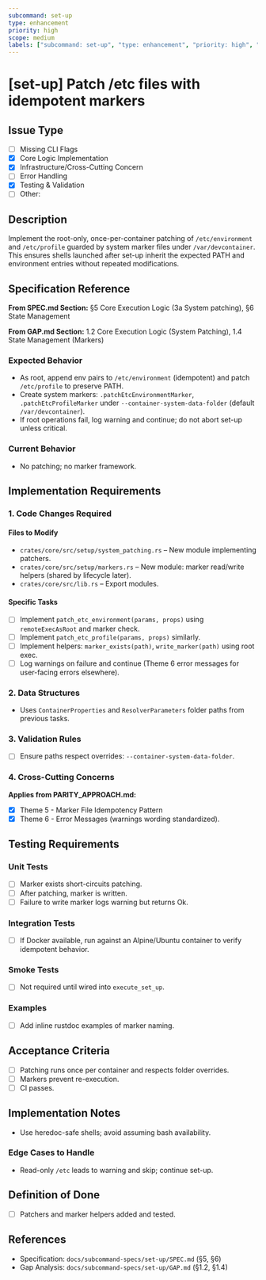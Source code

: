```yaml
---
subcommand: set-up
type: enhancement
priority: high
scope: medium
labels: ["subcommand: set-up", "type: enhancement", "priority: high", "area: linux", "area: markers"]
---
```


# [set-up] Patch /etc files with idempotent markers

## Issue Type
- [ ] Missing CLI Flags
- [x] Core Logic Implementation
- [x] Infrastructure/Cross-Cutting Concern
- [ ] Error Handling
- [x] Testing & Validation
- [ ] Other: 

## Description
Implement the root-only, once-per-container patching of `/etc/environment` and `/etc/profile` guarded by system marker files under `/var/devcontainer`. This ensures shells launched after set-up inherit the expected PATH and environment entries without repeated modifications.

## Specification Reference

**From SPEC.md Section:** §5 Core Execution Logic (3a System patching), §6 State Management

**From GAP.md Section:** 1.2 Core Execution Logic (System Patching), 1.4 State Management (Markers)

### Expected Behavior
- As root, append env pairs to `/etc/environment` (idempotent) and patch `/etc/profile` to preserve PATH.
- Create system markers: `.patchEtcEnvironmentMarker`, `.patchEtcProfileMarker` under `--container-system-data-folder` (default `/var/devcontainer`).
- If root operations fail, log warning and continue; do not abort set-up unless critical.

### Current Behavior
- No patching; no marker framework.

## Implementation Requirements

### 1. Code Changes Required

#### Files to Modify
- `crates/core/src/setup/system_patching.rs` – New module implementing patchers.
- `crates/core/src/setup/markers.rs` – New module: marker read/write helpers (shared by lifecycle later).
- `crates/core/src/lib.rs` – Export modules.

#### Specific Tasks
- [ ] Implement `patch_etc_environment(params, props)` using `remoteExecAsRoot` and marker check.
- [ ] Implement `patch_etc_profile(params, props)` similarly.
- [ ] Implement helpers: `marker_exists(path)`, `write_marker(path)` using root exec.
- [ ] Log warnings on failure and continue (Theme 6 error messages for user-facing errors elsewhere).

### 2. Data Structures
- Uses `ContainerProperties` and `ResolverParameters` folder paths from previous tasks.

### 3. Validation Rules
- [ ] Ensure paths respect overrides: `--container-system-data-folder`.

### 4. Cross-Cutting Concerns

**Applies from PARITY_APPROACH.md:**
- [x] Theme 5 - Marker File Idempotency Pattern
- [x] Theme 6 - Error Messages (warnings wording standardized).

## Testing Requirements

### Unit Tests
- [ ] Marker exists short-circuits patching.
- [ ] After patching, marker is written.
- [ ] Failure to write marker logs warning but returns Ok.

### Integration Tests
- [ ] If Docker available, run against an Alpine/Ubuntu container to verify idempotent behavior.

### Smoke Tests
- [ ] Not required until wired into `execute_set_up`.

### Examples
- [ ] Add inline rustdoc examples of marker naming.

## Acceptance Criteria
- [ ] Patching runs once per container and respects folder overrides.
- [ ] Markers prevent re-execution.
- [ ] CI passes.

## Implementation Notes
- Use heredoc-safe shells; avoid assuming bash availability.

### Edge Cases to Handle
- Read-only `/etc` leads to warning and skip; continue set-up.

## Definition of Done
- [ ] Patchers and marker helpers added and tested.

## References
- Specification: `docs/subcommand-specs/set-up/SPEC.md` (§5, §6)
- Gap Analysis: `docs/subcommand-specs/set-up/GAP.md` (§1.2, §1.4)
